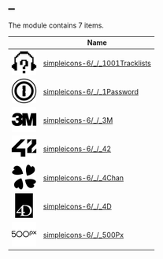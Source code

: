 # _

The module contains 7 items.



| |Name|
|:---:|---|
| ![illustration of simpleicons-6/_/_1001Tracklists](../../simpleicons-6/_/_1001Tracklists.png) | [simpleicons-6/_/_1001Tracklists](../../simpleicons-6/_/_1001Tracklists.md) |
| ![illustration of simpleicons-6/_/_1Password](../../simpleicons-6/_/_1Password.png) | [simpleicons-6/_/_1Password](../../simpleicons-6/_/_1Password.md) |
| ![illustration of simpleicons-6/_/_3M](../../simpleicons-6/_/_3M.png) | [simpleicons-6/_/_3M](../../simpleicons-6/_/_3M.md) |
| ![illustration of simpleicons-6/_/_42](../../simpleicons-6/_/_42.png) | [simpleicons-6/_/_42](../../simpleicons-6/_/_42.md) |
| ![illustration of simpleicons-6/_/_4Chan](../../simpleicons-6/_/_4Chan.png) | [simpleicons-6/_/_4Chan](../../simpleicons-6/_/_4Chan.md) |
| ![illustration of simpleicons-6/_/_4D](../../simpleicons-6/_/_4D.png) | [simpleicons-6/_/_4D](../../simpleicons-6/_/_4D.md) |
| ![illustration of simpleicons-6/_/_500Px](../../simpleicons-6/_/_500Px.png) | [simpleicons-6/_/_500Px](../../simpleicons-6/_/_500Px.md) |



